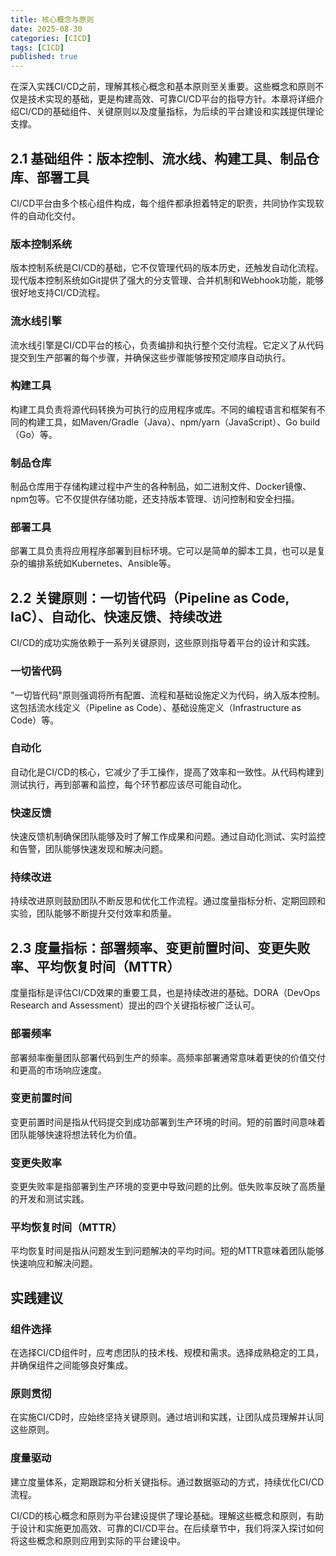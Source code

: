 ```yaml
---
title: 核心概念与原则
date: 2025-08-30
categories: [CICD]
tags: [CICD]
published: true
---
```


在深入实践CI/CD之前，理解其核心概念和基本原则至关重要。这些概念和原则不仅是技术实现的基础，更是构建高效、可靠CI/CD平台的指导方针。本章将详细介绍CI/CD的基础组件、关键原则以及度量指标，为后续的平台建设和实践提供理论支撑。

## 2.1 基础组件：版本控制、流水线、构建工具、制品仓库、部署工具

CI/CD平台由多个核心组件构成，每个组件都承担着特定的职责，共同协作实现软件的自动化交付。

### 版本控制系统
版本控制系统是CI/CD的基础，它不仅管理代码的版本历史，还触发自动化流程。现代版本控制系统如Git提供了强大的分支管理、合并机制和Webhook功能，能够很好地支持CI/CD流程。

### 流水线引擎
流水线引擎是CI/CD平台的核心，负责编排和执行整个交付流程。它定义了从代码提交到生产部署的每个步骤，并确保这些步骤能够按预定顺序自动执行。

### 构建工具
构建工具负责将源代码转换为可执行的应用程序或库。不同的编程语言和框架有不同的构建工具，如Maven/Gradle（Java）、npm/yarn（JavaScript）、Go build（Go）等。

### 制品仓库
制品仓库用于存储构建过程中产生的各种制品，如二进制文件、Docker镜像、npm包等。它不仅提供存储功能，还支持版本管理、访问控制和安全扫描。

### 部署工具
部署工具负责将应用程序部署到目标环境。它可以是简单的脚本工具，也可以是复杂的编排系统如Kubernetes、Ansible等。

## 2.2 关键原则：一切皆代码（Pipeline as Code, IaC）、自动化、快速反馈、持续改进

CI/CD的成功实施依赖于一系列关键原则，这些原则指导着平台的设计和实践。

### 一切皆代码
"一切皆代码"原则强调将所有配置、流程和基础设施定义为代码，纳入版本控制。这包括流水线定义（Pipeline as Code）、基础设施定义（Infrastructure as Code）等。

### 自动化
自动化是CI/CD的核心，它减少了手工操作，提高了效率和一致性。从代码构建到测试执行，再到部署和监控，每个环节都应该尽可能自动化。

### 快速反馈
快速反馈机制确保团队能够及时了解工作成果和问题。通过自动化测试、实时监控和告警，团队能够快速发现和解决问题。

### 持续改进
持续改进原则鼓励团队不断反思和优化工作流程。通过度量指标分析、定期回顾和实验，团队能够不断提升交付效率和质量。

## 2.3 度量指标：部署频率、变更前置时间、变更失败率、平均恢复时间（MTTR）

度量指标是评估CI/CD效果的重要工具，也是持续改进的基础。DORA（DevOps Research and Assessment）提出的四个关键指标被广泛认可。

### 部署频率
部署频率衡量团队部署代码到生产的频率。高频率部署通常意味着更快的价值交付和更高的市场响应速度。

### 变更前置时间
变更前置时间是指从代码提交到成功部署到生产环境的时间。短的前置时间意味着团队能够快速将想法转化为价值。

### 变更失败率
变更失败率是指部署到生产环境的变更中导致问题的比例。低失败率反映了高质量的开发和测试实践。

### 平均恢复时间（MTTR）
平均恢复时间是指从问题发生到问题解决的平均时间。短的MTTR意味着团队能够快速响应和解决问题。

## 实践建议

### 组件选择
在选择CI/CD组件时，应考虑团队的技术栈、规模和需求。选择成熟稳定的工具，并确保组件之间能够良好集成。

### 原则贯彻
在实施CI/CD时，应始终坚持关键原则。通过培训和实践，让团队成员理解并认同这些原则。

### 度量驱动
建立度量体系，定期跟踪和分析关键指标。通过数据驱动的方式，持续优化CI/CD流程。

CI/CD的核心概念和原则为平台建设提供了理论基础。理解这些概念和原则，有助于设计和实施更加高效、可靠的CI/CD平台。在后续章节中，我们将深入探讨如何将这些概念和原则应用到实际的平台建设中。